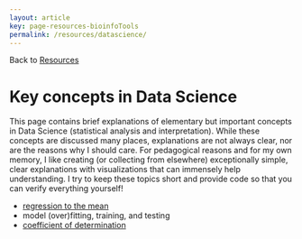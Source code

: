 ```yaml
---
layout: article
key: page-resources-bioinfoTools
permalink: /resources/datascience/
---
```


Back to [Resources](/resources/)

# Key concepts in Data Science

This page contains brief explanations of elementary but important concepts in Data Science (statistical analysis and interpretation). While these concepts are discussed many places, explanations are not always clear, nor are the reasons why I should care. For pedagogical reasons and for my own memory, I like creating (or collecting from elsewhere) exceptionally simple, clear explanations with visualizations that can immensely help understanding. I try to keep these topics short and provide code so that you can verify everything yourself!


- [regression to the mean](/resources/datascience/regressionToMean/)
- model (over)fitting, training, and testing
- [coefficient of determination](/resources/datascience/coeffDeter/)


